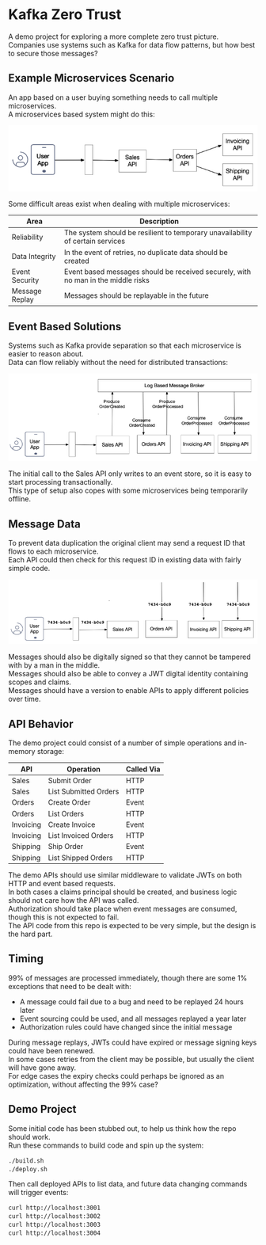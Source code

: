 # Kafka Zero Trust

A demo project for exploring a more complete zero trust picture.\
Companies use systems such as Kafka for data flow patterns, but how best to secure those messages?

## Example Microservices Scenario

An app based on a user buying something needs to call multiple microservices.\
A microservices based system might do this:

![Logical Calls](./doc/logical.png)

Some difficult areas exist when dealing with multiple microservices:

| Area | Description |
| ---- | ----------- |
| Reliability | The system should be resilient to temporary unavailability of certain services |
| Data Integrity | In the event of retries, no duplicate data should be created |
| Event Security | Event based messages should be received securely, with no man in the middle risks |
| Message Replay | Messages should be replayable in the future |

## Event Based Solutions

Systems such as Kafka provide separation so that each microservice is easier to reason about.\
Data can flow reliably without the need for distributed transactions:

![Event Based Calls](./doc/events.png)

The initial call to the Sales API only writes to an event store, so it is easy to start processing transactionally.\
This type of setup also copes with some microservices being temporarily offline.

## Message Data

To prevent data duplication the original client may send a request ID that flows to each microservice.\
Each API could then check for this request ID in existing data with fairly simple code.

![Request IDs](./doc/request-ids.png)

Messages should also be digitally signed so that they cannot be tampered with by a man in the middle.\
Messages should also be able to convey a JWT digital identity containing scopes and claims.\
Messages should have a version to enable APIs to apply different policies over time.

## API Behavior

The demo project could consist of a number of simple operations and in-memory storage:

| API | Operation | Called Via |
| --- | --------- | ---------- |
| Sales | Submit Order | HTTP |
| Sales | List Submitted Orders | HTTP |
| Orders | Create Order | Event |
| Orders | List Orders | HTTP |
| Invoicing | Create Invoice | Event |
| Invoicing | List Invoiced Orders | HTTP |
| Shipping | Ship Order | Event |
| Shipping | List Shipped Orders | HTTP |

The demo APIs should use similar middleware to validate JWTs on both HTTP and event based requests.\
In both cases a claims principal should be created, and business logic should not care how the API was called.\
Authorization should take place when event messages are consumed, though this is not expected to fail.\
The API code from this repo is expected to be very simple, but the design is the hard part.

## Timing

99% of messages are processed immediately, though there are some 1% exceptions that need to be dealt with:

- A message could fail due to a bug and need to be replayed 24 hours later
- Event sourcing could be used, and all messages replayed a year later
- Authorization rules could have changed since the initial message

During message replays, JWTs could have expired or message signing keys could have been renewed.\
In some cases retries from the client may be possible, but usually the client will have gone away.\
For edge cases the expiry checks could perhaps be ignored as an optimization, without affecting the 99% case?

## Demo Project

Some initial code has been stubbed out, to help us think how the repo should work.\
Run these commands to build code and spin up the system:

```bash
./build.sh
./deploy.sh
```

Then call deployed APIs to list data, and future data changing commands will trigger events:

```bash
curl http://localhost:3001
curl http://localhost:3002
curl http://localhost:3003
curl http://localhost:3004
```
